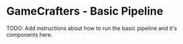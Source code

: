 # GameCrafters - Basic Pipeline

TODO: Add instructions about how to run the basic pipeline and it's components here.
